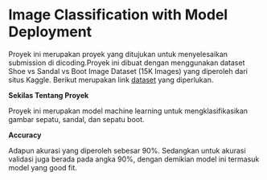 # Image Classification with Model Deployment

Proyek ini merupakan proyek yang ditujukan untuk menyelesaikan submission di dicoding.Proyek ini dibuat dengan menggunakan dataset Shoe vs Sandal vs Boot Image Dataset (15K Images) yang diperoleh dari situs Kaggle. Berikut merupakan link <a href="https://www.kaggle.com/datasets/hasibalmuzdadid/shoe-vs-sandal-vs-boot-dataset-15k-images">dataset</a> yang diperlukan.

**Sekilas Tentang Proyek**

Proyek ini merupakan model machine learning untuk mengklasifikasikan gambar sepatu, sandal, dan sepatu boot.

**Accuracy**

Adapun akurasi yang diperoleh sebesar 90%. Sedangkan untuk akurasi validasi juga berada pada angka 90%, dengan demikian model ini termasuk model yang good fit.
